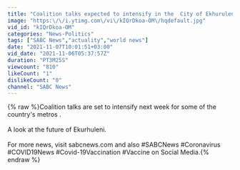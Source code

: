```yaml
---
title: "Coalition talks expected to intensify in the  City of Ekhuruleni"
image: "https:\/\/i.ytimg.com\/vi\/kIQrDkoa-OM\/hqdefault.jpg"
vid_id: "kIQrDkoa-OM"
categories: "News-Politics"
tags: ["SABC News","actuality","world news"]
date: "2021-11-07T10:01:51+03:00"
vid_date: "2021-11-06T05:37:57Z"
duration: "PT3M25S"
viewcount: "810"
likeCount: "1"
dislikeCount: "0"
channel: "SABC News"
---
```

{% raw %}Coalition talks are set to intensify  next week for some of the country's metros .  <br /><br />A look at the future of Ekurhuleni.<br /><br />For more news, visit sabcnews.com and also #SABCNews #Coronavirus #COVID19News #Covid-19Vaccination #Vaccine on Social Media.{% endraw %}
